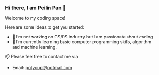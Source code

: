 ### Hi there, I am Peilin Pan 👋

Welcome to my coding space!

Here are some ideas to get you started:

- 🔭 I’m not working on CS/DS industry but I am passionate about coding.
- 🌱 I’m currently learning basic computer programming skills, algorithm and machine learning.

📫 Please feel free to contact me via

* Email: [pollycupl@hotmail.com](mailto:pollycupl@hotmail.com)
